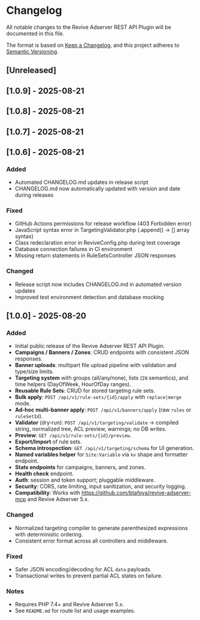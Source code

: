 # Changelog

All notable changes to the Revive Adserver REST API Plugin will be documented in this file.

The format is based on [Keep a Changelog](https://keepachangelog.com/en/1.0.0/),
and this project adheres to [Semantic Versioning](https://semver.org/spec/v2.0.0/).

## [Unreleased]

## [1.0.9] - 2025-08-21

## [1.0.8] - 2025-08-21

## [1.0.7] - 2025-08-21

## [1.0.6] - 2025-08-21

### Added
- Automated CHANGELOG.md updates in release script
- CHANGELOG.md now automatically updated with version and date during releases

### Fixed
- GitHub Actions permissions for release workflow (403 Forbidden error)
- JavaScript syntax error in TargetingValidator.php (.append() → [] array syntax)
- Class redeclaration error in ReviveConfig.php during test coverage
- Database connection failures in CI environment
- Missing return statements in RuleSetsController JSON responses

### Changed
- Release script now includes CHANGELOG.md in automated version updates
- Improved test environment detection and database mocking

## [1.0.0] - 2025-08-20

### Added
- Initial public release of the Revive Adserver REST API Plugin.
- **Campaigns / Banners / Zones**: CRUD endpoints with consistent JSON responses.
- **Banner uploads**: multipart file upload pipeline with validation and type/size limits.
- **Targeting system** with groups (all/any/none), lists (`IN` semantics), and time helpers (DayOfWeek, HourOfDay ranges).
- **Reusable Rule Sets**: CRUD for stored targeting rule sets.
- **Bulk apply**: `POST /api/v1/rule-sets/{id}/apply` with `replace|merge` mode.
- **Ad‑hoc multi‑banner apply**: `POST /api/v1/banners/apply` (raw `rules` or `ruleSetId`). 
- **Validator** (dry‑run): `POST /api/v1/targeting/validate` → compiled string, normalized tree, ACL preview, warnings; no DB writes.
- **Preview**: `GET /api/v1/rule-sets/{id}/preview`.
- **Export/Import** of rule sets.
- **Schema introspection**: `GET /api/v1/targeting/schema` for UI generation.
- **Named variables helper** for `Site:Variable` via `kv` shape and formatter endpoint.
- **Stats endpoints** for campaigns, banners, and zones.
- **Health check** endpoint.
- **Auth**: session and token support; pluggable middleware.
- **Security**: CORS, rate limiting, input sanitization, and security logging.
- **Compatibility**: Works with https://github.com/btafoya/revive-adserver-mcp and Revive Adserver 5.x.

### Changed
- Normalized targeting compiler to generate parenthesized expressions with deterministic ordering.
- Consistent error format across all controllers and middleware.

### Fixed
- Safer JSON encoding/decoding for ACL `data` payloads.
- Transactional writes to prevent partial ACL states on failure.

### Notes
- Requires PHP 7.4+ and Revive Adserver 5.x.
- See `README.md` for route list and usage examples.
